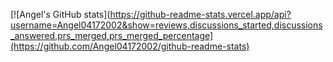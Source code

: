 [![Angel's GitHub stats](https://github-readme-stats.vercel.app/api?username=Angel04172002&show=reviews,discussions_started,discussions_answered,prs_merged,prs_merged_percentage](https://github.com/Angel04172002/github-readme-stats)

